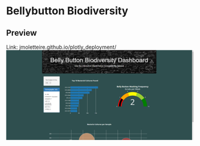 # Bellybutton Biodiversity
## Preview
Link: jmoletteire.github.io/plotly_deployment/
![page-preview](./static/images/preview.png)
